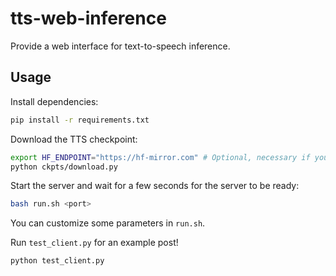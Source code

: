 # tts-web-inference

Provide a web interface for text-to-speech inference.

## Usage

Install dependencies:
```bash
pip install -r requirements.txt
```

Download the TTS checkpoint:
```bash
export HF_ENDPOINT="https://hf-mirror.com" # Optional, necessary if you are in China
python ckpts/download.py
```

Start the server and wait for a few seconds for the server to be ready:
```bash
bash run.sh <port>
```
You can customize some parameters in `run.sh`.

Run `test_client.py` for an example post!
```bash
python test_client.py
```